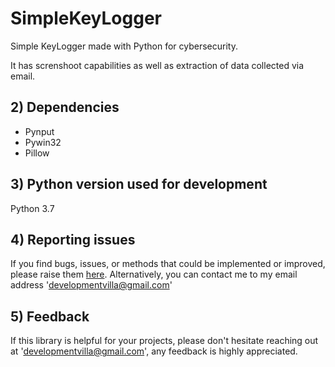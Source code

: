 # SimpleKeyLogger
Simple KeyLogger made with Python for cybersecurity. 

It has screnshoot capabilities as well as extraction of data collected via email.

## 2) Dependencies

* Pynput 
* Pywin32
* Pillow

## 3) Python version used for development

Python 3.7

## 4) Reporting issues
If you find bugs, issues, or methods that could be implemented or improved,
please raise them [here](https://github.com/NcVillalobos/DeezPy/issues). Alternatively, you can contact me to my email address
'developmentvilla@gmail.com'

## 5) Feedback 

If this library is helpful for your projects, please don't hesitate reaching out
at 'developmentvilla@gmail.com', any feedback is highly appreciated.


